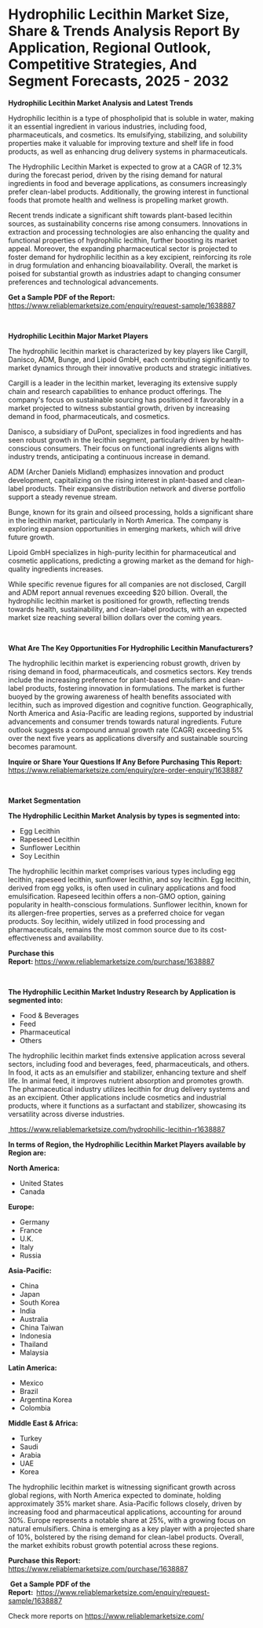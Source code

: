 <p><h1>Hydrophilic Lecithin Market Size, Share & Trends Analysis Report By Application, Regional Outlook, Competitive Strategies, And Segment Forecasts, 2025 - 2032</h1></p><p><strong>Hydrophilic Lecithin Market Analysis and Latest Trends</strong></p>
<p><p>Hydrophilic lecithin is a type of phospholipid that is soluble in water, making it an essential ingredient in various industries, including food, pharmaceuticals, and cosmetics. Its emulsifying, stabilizing, and solubility properties make it valuable for improving texture and shelf life in food products, as well as enhancing drug delivery systems in pharmaceuticals.</p><p>The Hydrophilic Lecithin Market is expected to grow at a CAGR of 12.3% during the forecast period, driven by the rising demand for natural ingredients in food and beverage applications, as consumers increasingly prefer clean-label products. Additionally, the growing interest in functional foods that promote health and wellness is propelling market growth. </p><p>Recent trends indicate a significant shift towards plant-based lecithin sources, as sustainability concerns rise among consumers. Innovations in extraction and processing technologies are also enhancing the quality and functional properties of hydrophilic lecithin, further boosting its market appeal. Moreover, the expanding pharmaceutical sector is projected to foster demand for hydrophilic lecithin as a key excipient, reinforcing its role in drug formulation and enhancing bioavailability. Overall, the market is poised for substantial growth as industries adapt to changing consumer preferences and technological advancements.</p></p>
<p><strong>Get a Sample PDF of the Report:&nbsp;</strong> <a href="https://www.reliablemarketsize.com/enquiry/request-sample/1638887?utm_campaign=2941&utm_medium=2&utm_source=Github&utm_content=ia&utm_term=02042025&utm_id=hydrophilic-lecithin">https://www.reliablemarketsize.com/enquiry/request-sample/1638887</a></p>
<p>&nbsp;</p>
<p><strong>Hydrophilic Lecithin Major Market Players</strong></p>
<p><p>The hydrophilic lecithin market is characterized by key players like Cargill, Danisco, ADM, Bunge, and Lipoid GmbH, each contributing significantly to market dynamics through their innovative products and strategic initiatives. </p><p>Cargill is a leader in the lecithin market, leveraging its extensive supply chain and research capabilities to enhance product offerings. The company's focus on sustainable sourcing has positioned it favorably in a market projected to witness substantial growth, driven by increasing demand in food, pharmaceuticals, and cosmetics.</p><p>Danisco, a subsidiary of DuPont, specializes in food ingredients and has seen robust growth in the lecithin segment, particularly driven by health-conscious consumers. Their focus on functional ingredients aligns with industry trends, anticipating a continuous increase in demand.</p><p>ADM (Archer Daniels Midland) emphasizes innovation and product development, capitalizing on the rising interest in plant-based and clean-label products. Their expansive distribution network and diverse portfolio support a steady revenue stream.</p><p>Bunge, known for its grain and oilseed processing, holds a significant share in the lecithin market, particularly in North America. The company is exploring expansion opportunities in emerging markets, which will drive future growth.</p><p>Lipoid GmbH specializes in high-purity lecithin for pharmaceutical and cosmetic applications, predicting a growing market as the demand for high-quality ingredients increases.</p><p>While specific revenue figures for all companies are not disclosed, Cargill and ADM report annual revenues exceeding $20 billion. Overall, the hydrophilic lecithin market is positioned for growth, reflecting trends towards health, sustainability, and clean-label products, with an expected market size reaching several billion dollars over the coming years.</p></p>
<p>&nbsp;</p>
<p><strong>What Are The Key Opportunities For Hydrophilic Lecithin Manufacturers?</strong></p>
<p><p>The hydrophilic lecithin market is experiencing robust growth, driven by rising demand in food, pharmaceuticals, and cosmetics sectors. Key trends include the increasing preference for plant-based emulsifiers and clean-label products, fostering innovation in formulations. The market is further buoyed by the growing awareness of health benefits associated with lecithin, such as improved digestion and cognitive function. Geographically, North America and Asia-Pacific are leading regions, supported by industrial advancements and consumer trends towards natural ingredients. Future outlook suggests a compound annual growth rate (CAGR) exceeding 5% over the next five years as applications diversify and sustainable sourcing becomes paramount.</p></p>
<p><strong>Inquire or Share Your Questions If Any Before Purchasing This Report:</strong> <a href="https://www.reliablemarketsize.com/enquiry/pre-order-enquiry/1638887?utm_campaign=2941&utm_medium=2&utm_source=Github&utm_content=ia&utm_term=02042025&utm_id=hydrophilic-lecithin">https://www.reliablemarketsize.com/enquiry/pre-order-enquiry/1638887</a></p>
<p>&nbsp;</p>
<p><strong>Market Segmentation</strong></p>
<p><strong>The Hydrophilic Lecithin Market Analysis by types is segmented into:</strong></p>
<p><ul><li>Egg Lecithin</li><li>Rapeseed Lecithin</li><li>Sunflower Lecithin</li><li>Soy Lecithin</li></ul></p>
<p><p>The hydrophilic lecithin market comprises various types including egg lecithin, rapeseed lecithin, sunflower lecithin, and soy lecithin. Egg lecithin, derived from egg yolks, is often used in culinary applications and food emulsification. Rapeseed lecithin offers a non-GMO option, gaining popularity in health-conscious formulations. Sunflower lecithin, known for its allergen-free properties, serves as a preferred choice for vegan products. Soy lecithin, widely utilized in food processing and pharmaceuticals, remains the most common source due to its cost-effectiveness and availability.</p></p>
<p><strong>Purchase this Report:&nbsp;</strong><a href="https://www.reliablemarketsize.com/purchase/1638887?utm_campaign=2941&utm_medium=2&utm_source=Github&utm_content=ia&utm_term=02042025&utm_id=hydrophilic-lecithin">https://www.reliablemarketsize.com/purchase/1638887</a></p>
<p>&nbsp;</p>
<p><strong>The Hydrophilic Lecithin Market Industry Research by Application is segmented into:</strong></p>
<p><ul><li>Food & Beverages</li><li>Feed</li><li>Pharmaceutical</li><li>Others</li></ul></p>
<p><p>The hydrophilic lecithin market finds extensive application across several sectors, including food and beverages, feed, pharmaceuticals, and others. In food, it acts as an emulsifier and stabilizer, enhancing texture and shelf life. In animal feed, it improves nutrient absorption and promotes growth. The pharmaceutical industry utilizes lecithin for drug delivery systems and as an excipient. Other applications include cosmetics and industrial products, where it functions as a surfactant and stabilizer, showcasing its versatility across diverse industries.</p></p>
<p><a href="https://www.reliablemarketsize.com/hydrophilic-lecithin-r1638887?utm_campaign=2941&utm_medium=2&utm_source=Github&utm_content=ia&utm_term=02042025&utm_id=hydrophilic-lecithin">&nbsp;https://www.reliablemarketsize.com/hydrophilic-lecithin-r1638887</a></p>
<p><strong>In terms of Region, the Hydrophilic Lecithin Market Players available by Region are:</strong></p>
<p>
    <p> <strong> North America: </strong>
        <ul>
            <li>United States</li>
            <li>Canada</li>
        </ul>
        </p> 
    <p> <strong> Europe: </strong>
        <ul>
            <li>Germany</li>
            <li>France</li>
            <li>U.K.</li>
            <li>Italy</li>
            <li>Russia</li>
        </ul>
        </p> 
    <p> <strong> Asia-Pacific: </strong>
        <ul>
            <li>China</li>
            <li>Japan</li>
            <li>South Korea</li>
            <li>India</li>
            <li>Australia</li>
            <li>China Taiwan</li>
            <li>Indonesia</li>
            <li>Thailand</li>
            <li>Malaysia</li>
        </ul>
        </p> 
    <p> <strong> Latin America: </strong>
        <ul>
            <li>Mexico</li>
            <li>Brazil</li>
            <li>Argentina Korea</li>
            <li>Colombia</li>
        </ul>
        </p> 
    <p> <strong> Middle East & Africa: </strong>
        <ul>
            <li>Turkey</li>
            <li>Saudi</li>
            <li>Arabia</li>
            <li>UAE</li>
            <li>Korea</li>
        </ul>
    </p>
    </p>
<p><p>The hydrophilic lecithin market is witnessing significant growth across global regions, with North America expected to dominate, holding approximately 35% market share. Asia-Pacific follows closely, driven by increasing food and pharmaceutical applications, accounting for around 30%. Europe represents a notable share at 25%, with a growing focus on natural emulsifiers. China is emerging as a key player with a projected share of 10%, bolstered by the rising demand for clean-label products. Overall, the market exhibits robust growth potential across these regions.</p></p>
<p><strong>Purchase this Report: </strong><a href="https://www.reliablemarketsize.com/purchase/1638887?utm_campaign=2941&utm_medium=2&utm_source=Github&utm_content=ia&utm_term=02042025&utm_id=hydrophilic-lecithin">https://www.reliablemarketsize.com/purchase/1638887</a></p>
<p>&nbsp;<strong>Get a Sample PDF of the Report:&nbsp;&nbsp;</strong><a href="https://www.reliablemarketsize.com/enquiry/request-sample/1638887?utm_campaign=2941&utm_medium=2&utm_source=Github&utm_content=ia&utm_term=02042025&utm_id=hydrophilic-lecithin">https://www.reliablemarketsize.com/enquiry/request-sample/1638887</a></p>
<p><strong></strong></p>
<p>Check more reports on <a href="https://www.reliablemarketsize.com/?utm_campaign=2941&utm_medium=2&utm_source=Github&utm_content=ia&utm_term=02042025&utm_id=hydrophilic-lecithin">https://www.reliablemarketsize.com/</a></p>